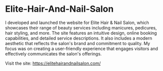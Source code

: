 # Elite-Hair-And-Nail-Salon
I developed and launched the website for Elite Hair & Nail Salon, which showcases their range of beauty services including manicures, pedicures, hair styling, and more. The site features an intuitive design, online booking capabilities, and detailed service descriptions. It also includes a modern aesthetic that reflects the salon's brand and commitment to quality. My focus was on creating a user-friendly experience that engages visitors and effectively communicates the salon's offerings.

Visit the site: https://elitehairandnailsalon.com/
